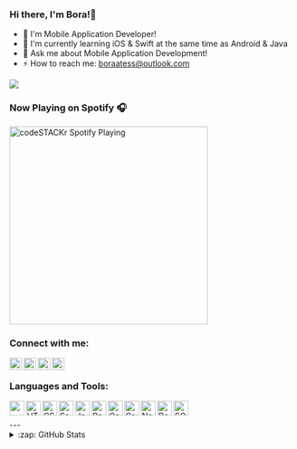 ### Hi there, I'm Bora!👋

- 🔭 I'm Mobile Application Developer!
- 🌱 I'm currently learning iOS & Swift at the same time as Android & Java
- 💬 Ask me about Mobile Application Development!
- ⚡ How to reach me: boraatess@outlook.com

<img src="https://komarev.com/ghpvc/?username=boraatess&label=PROFILE+VIEWS" />

### Now Playing on Spotify  🎧

[<img src="https://now-playing-codestackr.vercel.app/api/spotify-playing" alt="codeSTACKr Spotify Playing" width="350" />](https://open.spotify.com/user/11131199383)

### Connect with me:

[<img align="left" width="22px" src="https://cdn.jsdelivr.net/npm/simple-icons@3.0.1/icons/github.svg" />][github]
[<img align="left" alt="codeSTACKr | Twitter" width="22px" src="https://cdn.jsdelivr.net/npm/simple-icons@v3/icons/twitter.svg" />][twitter]
[<img align="left" alt="codeSTACKr | LinkedIn" width="22px" src="https://cdn.jsdelivr.net/npm/simple-icons@v3/icons/linkedin.svg" />][linkedin]
[<img align="left" alt="codeSTACKr | Instagram" width="22px" src="https://cdn.jsdelivr.net/npm/simple-icons@v3/icons/instagram.svg" />][instagram]

<br />

### Languages and Tools:
[<img align="left" width="26px" src="https://cdn.jsdelivr.net/npm/simple-icons@3.0.1/icons/swift.svg"/>][swift]
[<img align="left" alt="HTML5" width="26px" src="https://cdn.jsdelivr.net/npm/simple-icons@3.0.1/icons/apple.svg"/>][apple]
[<img align="left" alt="CSS3" width="26px" src="https://cdn.jsdelivr.net/npm/simple-icons@3.0.1/icons/cocoapods.svg"/>][cocoapods]
[<img align="left" alt="Sass" width="26px" src="https://cdn.jsdelivr.net/npm/simple-icons@3.0.1/icons/ios.svg"/>][ioswebsite]
[<img align="left" alt="JavaScript" width="26px" src="https://cdn.jsdelivr.net/npm/simple-icons@3.0.1/icons/appstore.svg"/>][appstore]
[<img align="left" alt="React" width="26px" src="https://cdn.jsdelivr.net/npm/simple-icons@3.0.1/icons/androidstudio.svg" />][androidstudio]
[<img align="left" alt="Gatsby" width="26px" src="https://cdn.jsdelivr.net/npm/simple-icons@3.0.1/icons/android.svg" />][developerandroid]
[<img align="left" alt="GraphQL" width="26px" src="https://cdn.jsdelivr.net/npm/simple-icons@3.0.1/icons/java.svg" />][java]
[<img align="left" alt="Node.js" width="26px" src="https://cdn.jsdelivr.net/npm/simple-icons@3.0.1/icons/googleplay.svg" />][googleplay]
[<img align="left" alt="Deno" width="26px" src="https://cdn.jsdelivr.net/npm/simple-icons@3.0.1/icons/google.svg" />][googledeveloper]
[<img align="left" alt="SQL" width="26px" src="https://cdn.jsdelivr.net/npm/simple-icons@3.0.1/icons/firebase.svg" />][firebase]

<br />
<br />
---

<details>
  <summary>:zap: GitHub Stats</summary>

  <img align="left" alt="Bora Ateş's GitHub Stats" src="https://github-readme-stats.codestackr.vercel.app/api?username=boraatess&show_icons=true&hide_border=true" />

</details>

[github]: https://github.com/boraatess
[linkedin]: https://www.linkedin.com/in/bora-ate%C5%9F-26b20515a/
[apple]: https://developer.apple.com/
[twitter]: https://twitter.com/AtessBora
[instagram]: https://www.instagram.com/bora_ates/
[swift]: https://developer.apple.com/swift/
[appstore]: https://www.apple.com/tr/app-store/
[cocoapods]: https://cocoapods.org/
[ioswebsite]: https://developer.apple.com/ios/
[androidstudio]: https://developer.android.com/studio
[developerandroid]: https://developer.android.com/
[java]: https://www.java.com/tr/
[googleplay]: https://play.google.com/store/apps/developer?id=Bora+Ate%C5%9F
[googledeveloper]: https://developers.google.com/
[firebase]: https://firebase.google.com/

